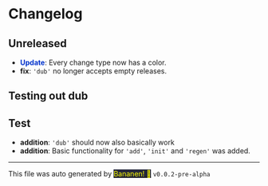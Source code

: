 # Changelog

## Unreleased

-  **<span style="color: #0033cc">Update</span>**: Every change type now has a color.
-  **fix**: `'dub'` no longer accepts empty releases.



## Testing out dub



## Test

-  **addition**: `'dub'` should now also basically work
-  **addition**: Basic functionality for `'add'`, `'init'` and `'regen'` was added.





<hr>

This file was auto generated by [<span style="background-color: #24273a; color: yellow">Bananen! 🍌</span>](https://github.com/strawmelonjuice/bananen/) `v0.0.2-pre-alpha`